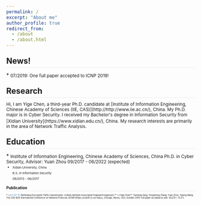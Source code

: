 ```yaml
---
permalink: /
excerpt: "About me"
author_profile: true
redirect_from: 
  - /about
  - /about.html
---
```

<style>
.page__content p {
    margin: 0 0 0em;
}
p{
    /*margin: 0;*/
    /*padding: -30;*/
    /*line-height: 15px;*/
}
a{
	color:#7c1313;
}
ul{
    /*margin: 0;*/
    /*padding: -30;*/
    line-height: 15px;
    margin-block-start: 0em;
    margin-block-end: 0em;
}
ul li, ol li {
    margin-bottom: 0.em;
}
h1, h2, h3, h4, h5, h6 {
	padding-bottom: 0.2em;
	margin: 1em 0 0.5em;
	border-bottom: 2px solid #f2f3f3;
}
</style>

<h2 id="news">News!</h2>
* <small> 07/2019: One full paper accepted to ICNP 2019!</small>

<h2 id="research">Research</h2>
<small> Hi, I am Yige Chen, a third-year Ph.D. candidate at [Institute of Information Engineering, Chinese Academy of Sciences (IIE, CAS)](http://http://www.iie.ac.cn/), China. My Ph.D. major is in Cyber Security. I received my Bachelor's degree in Information Security from [Xidian University](https://www.xidian.edu.cn/), China.</small>
<small>My research interests are primarily in the area of Network Traffic Analysis.</small>

<h2 id="education">Education</h2>
* <small> Institute of Information Engineering, Chinese Academy of Sciences, China  
Ph.D. in Cyber Security, Advisor: Yuan Zhou  
09/2017 - 06/2022 (expected)<small>

* <small> Xidian University, China  
B.S. in Information Security  
09/2013 - 06/2017<small>

<h2 id="publication">Publication</h2>
* <small>**<font color="#5b9bd5">[ICNP'19]</font> Rethinking Encrypted Traffic Classification: A Multi-Attribute Associated Fingerprint Approach.**  
**Yige Chen**, Tianning Zang, Yongzheng Zhang, Yuan Zhou, Yipeng Wang.  
The 23th IEEE International Conference on Network Protocols ([ICNP](https://icnp19.cs.ucr.edu/)), Chicago, Illinois, USA, October 2019. Full paper acceptance rate: 30/210 = 14.3%.<small>